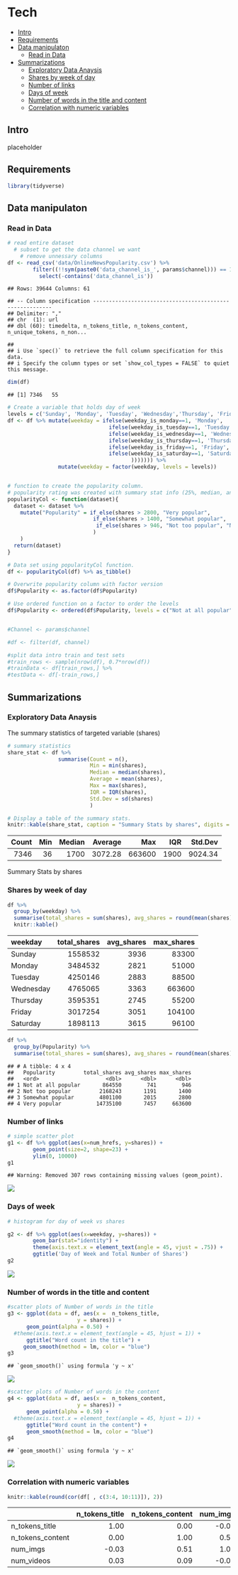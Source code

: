 Tech
================

-   [Intro](#intro)
-   [Requirements](#requirements)
-   [Data manipulaton](#data-manipulaton)
    -   [Read in Data](#read-in-data)
-   [Summarizations](#summarizations)
    -   [Exploratory Data Anaysis](#exploratory-data-anaysis)
    -   [Shares by week of day](#shares-by-week-of-day)
    -   [Number of links](#number-of-links)
    -   [Days of week](#days-of-week)
    -   [Number of words in the title and
        content](#number-of-words-in-the-title-and-content)
    -   [Correlation with numeric
        variables](#correlation-with-numeric-variables)

## Intro

placeholder

## Requirements

``` r
library(tidyverse)
```

## Data manipulaton

### Read in Data

``` r
# read entire dataset
  # subset to get the data channel we want
    # remove unnessary columns
df <- read_csv('data/OnlineNewsPopularity.csv') %>%
        filter((!!sym(paste0('data_channel_is_', params$channel))) == 1) %>%
          select(-contains('data_channel_is'))
```

    ## Rows: 39644 Columns: 61

    ## -- Column specification ---------------------------------------------------------
    ## Delimiter: ","
    ## chr  (1): url
    ## dbl (60): timedelta, n_tokens_title, n_tokens_content, n_unique_tokens, n_non...

    ## 
    ## i Use `spec()` to retrieve the full column specification for this data.
    ## i Specify the column types or set `show_col_types = FALSE` to quiet this message.

``` r
dim(df)
```

    ## [1] 7346   55

``` r
# Create a variable that holds day of week
levels = c('Sunday', 'Monday', 'Tuesday', 'Wednesday','Thursday', 'Friday', 'Saturday')
df <- df %>% mutate(weekday = ifelse(weekday_is_monday==1, 'Monday', 
                                ifelse(weekday_is_tuesday==1, 'Tuesday',
                                ifelse(weekday_is_wednesday==1, 'Wednesday',
                                ifelse(weekday_is_thursday==1, 'Thursday', 
                                ifelse(weekday_is_friday==1, 'Friday',
                                ifelse(weekday_is_saturday==1, 'Saturday', 'Sunday'
                                       ))))))) %>%
                mutate(weekday = factor(weekday, levels = levels))


# function to create the popularity column. 
# popularity rating was created with summary stat info (25%, median, and 75%)
popularityCol <- function(dataset){
  dataset <- dataset %>% 
    mutate("Popularity" = if_else(shares > 2800, "Very popular",
                           if_else(shares > 1400, "Somewhat popular", 
                            if_else(shares > 946, "Not too popular", "Not at all popular")) 
                           )
    )            
  return(dataset)
}

# Data set using popularityCol function.
df <- popularityCol(df) %>% as_tibble()

# Overwrite popularity column with factor version
df$Popularity <- as.factor(df$Popularity)

# Use ordered function on a factor to order the levels
df$Popularity <- ordered(df$Popularity, levels = c("Not at all popular", "Not too popular", "Somewhat popular", "Very popular"))


#Channel <- params$channel

#df <- filter(df, channel)

#split data intro train and test sets
#train_rows <- sample(nrow(df), 0.7*nrow(df))
#trainData <- df[train_rows,] %>%
#testData <- df[-train_rows,] 
```

## Summarizations

### Exploratory Data Anaysis

The summary statistics of targeted variable (shares)

``` r
# summary statistics
share_stat <- df %>% 
                summarise(Count = n(),
                          Min = min(shares), 
                          Median = median(shares),
                          Average = mean(shares),
                          Max = max(shares),
                          IQR = IQR(shares),
                          Std.Dev = sd(shares)
                          )

# Display a table of the summary stats.
knitr::kable(share_stat, caption = "Summary Stats by shares", digits = 2)
```

| Count | Min | Median | Average |    Max |  IQR | Std.Dev |
|------:|----:|-------:|--------:|-------:|-----:|--------:|
|  7346 |  36 |   1700 | 3072.28 | 663600 | 1900 | 9024.34 |

Summary Stats by shares

### Shares by week of day

``` r
df %>%
  group_by(weekday) %>%
  summarise(total_shares = sum(shares), avg_shares = round(mean(shares)), max_shares = max(shares)) %>%
  knitr::kable()
```

| weekday   | total\_shares | avg\_shares | max\_shares |
|:----------|--------------:|------------:|------------:|
| Sunday    |       1558532 |        3936 |       83300 |
| Monday    |       3484532 |        2821 |       51000 |
| Tuesday   |       4250146 |        2883 |       88500 |
| Wednesday |       4765065 |        3363 |      663600 |
| Thursday  |       3595351 |        2745 |       55200 |
| Friday    |       3017254 |        3051 |      104100 |
| Saturday  |       1898113 |        3615 |       96100 |

``` r
df %>% 
  group_by(Popularity) %>%
  summarise(total_shares = sum(shares), avg_shares = round(mean(shares)), max_shares = max(shares))
```

    ## # A tibble: 4 x 4
    ##   Popularity         total_shares avg_shares max_shares
    ##   <ord>                     <dbl>      <dbl>      <dbl>
    ## 1 Not at all popular       864550        741        946
    ## 2 Not too popular         2168243       1191       1400
    ## 3 Somewhat popular        4801100       2015       2800
    ## 4 Very popular           14735100       7457     663600

### Number of links

``` r
# simple scatter plot
g1 <- df %>% ggplot(aes(x=num_hrefs, y=shares)) +
        geom_point(size=2, shape=23) +
        ylim(0, 10000)
g1
```

    ## Warning: Removed 307 rows containing missing values (geom_point).

![](tech_files/figure-gfm/1_eda-1.png)<!-- -->

### Days of week

``` r
# histogram for day of week vs shares

g2 <- df %>% ggplot(aes(x=weekday, y=shares)) +
        geom_bar(stat="identity") + 
        theme(axis.text.x = element_text(angle = 45, vjust = .75)) +
        ggtitle('Day of Week and Total Number of Shares')
g2
```

![](tech_files/figure-gfm/2_eda-1.png)<!-- -->

### Number of words in the title and content

``` r
#scatter plots of Number of words in the title
g3 <- ggplot(data = df, aes(x =  n_tokens_title, 
                      y = shares)) +
      geom_point(alpha = 0.50) + 
  #theme(axis.text.x = element_text(angle = 45, hjust = 1)) + 
      ggtitle("Word count in the title") + 
     geom_smooth(method = lm, color = "blue")  
g3
```

    ## `geom_smooth()` using formula 'y ~ x'

![](tech_files/figure-gfm/unnamed-chunk-5-1.png)<!-- -->

``` r
#scatter plots of Number of words in the content
g4 <- ggplot(data = df, aes(x =  n_tokens_content, 
                      y = shares)) +
      geom_point(alpha = 0.50) + 
  #theme(axis.text.x = element_text(angle = 45, hjust = 1)) + 
      ggtitle("Word count in the content") + 
      geom_smooth(method = lm, color = "blue")  
g4
```

    ## `geom_smooth()` using formula 'y ~ x'

![](tech_files/figure-gfm/unnamed-chunk-5-2.png)<!-- -->

### Correlation with numeric variables

``` r
knitr::kable(round(cor(df[ , c(3:4, 10:11)]), 2))
```

|                    | n\_tokens\_title | n\_tokens\_content | num\_imgs | num\_videos |
|:-------------------|-----------------:|-------------------:|----------:|------------:|
| n\_tokens\_title   |             1.00 |               0.00 |     -0.03 |        0.03 |
| n\_tokens\_content |             0.00 |               1.00 |      0.51 |        0.09 |
| num\_imgs          |            -0.03 |               0.51 |      1.00 |       -0.04 |
| num\_videos        |             0.03 |               0.09 |     -0.04 |        1.00 |
